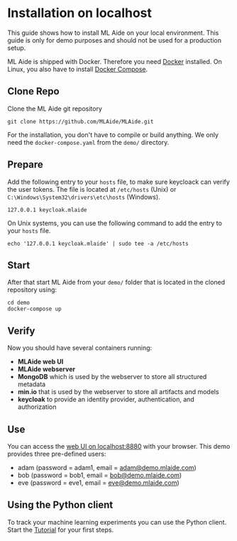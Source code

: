 # Installation on localhost

This guide shows how to install ML Aide on your local environment. This guide
is only for demo purposes and should not be used for a production setup.

ML Aide is shipped with Docker. Therefore you need [Docker](https://docs.docker.com/get-docker/)
installed. On Linux, you also have to install [Docker Compose](https://docs.docker.com/compose/install/).

## Clone Repo

Clone the ML Aide git repository

```
git clone https://github.com/MLAide/MLAide.git
```

For the installation, you don't have to compile or build anything. We only need the `docker-compose.yaml` from
the `demo/` directory.

## Prepare

Add the following entry to your `hosts` file, to make sure keycloack can verify the user tokens.
The file is located at `/etc/hosts` (Unix) or `C:\Windows\System32\drivers\etc\hosts` (Windows).

```
127.0.0.1 keycloak.mlaide
```

On Unix systems, you can use the following command to add the entry to your `hosts` file.

```
echo '127.0.0.1 keycloak.mlaide' | sudo tee -a /etc/hosts
```

## Start

After that start ML Aide from your `demo/` folder that is located in the cloned repository using:

```
cd demo
docker-compose up
```

## Verify

Now you should have several containers running:

- **MLAide web UI**
- **MLAide webserver**
- **MongoDB** which is used by the webserver to store all structured metadata
- **min.io** that is used by the webserver to store all artifacts and models
- **keycloak** to provide an identity provider, authentication, and authorization

## Use

You can access the [web UI on localhost:8880](http://localhost:8880) with your browser. This demo
provides three pre-defined users:

- adam (password = adam1, email = adam@demo.mlaide.com)
- bob (password = bob1, email = bob@demo.mlaide.com)
- eve (password = eve1, email = eve@demo.mlaide.com)

## Using the Python client

To track your machine learning experiments you can use the Python client. Start the
[Tutorial](../tutorial/introduction.md) for your first steps.
